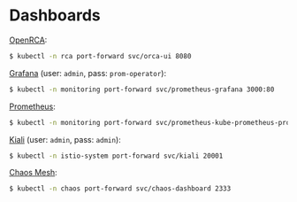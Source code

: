 # Dashboards

[OpenRCA](http://localhost:8080):

```bash
$ kubectl -n rca port-forward svc/orca-ui 8080
```

[Grafana](http://localhost:3000) (user: `admin`, pass: `prom-operator`):

```bash
$ kubectl -n monitoring port-forward svc/prometheus-grafana 3000:80
```

[Prometheus](http://localhost:9090):

```bash
$ kubectl -n monitoring port-forward svc/prometheus-kube-prometheus-prometheus 9090
```

[Kiali](http://localhost:20001) (user: `admin`, pass: `admin`):

```bash
$ kubectl -n istio-system port-forward svc/kiali 20001
```

[Chaos Mesh](http://localhost:2333):

```bash
$ kubectl -n chaos port-forward svc/chaos-dashboard 2333
```
